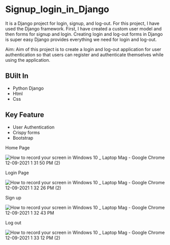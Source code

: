 # Signup_login_in_Django

It is a Django project for login, signup, and log-out. For this project, I have used the Django framework. First, I have created a custom user model and then forms for signup and login. Creating login and log-out forms in Django is super easy Django provides everything we need for login and log-out.

Aim: Aim of this project is to create a login and log-out application for user authentication so that users can register and authenticate themselves while using the application.

## BUilt In

* Python Django
* Html
* Css

## Key Feature

* User Authentication
* Crispy forms
* Bootstrap

Home Page

![How to record your screen in Windows 10 _ Laptop Mag - Google Chrome 12-09-2021 1 31 50 PM (2)](https://user-images.githubusercontent.com/33418077/132981892-d936b083-c5c4-442b-a24b-2c007bf1019f.png)


Login Page

![How to record your screen in Windows 10 _ Laptop Mag - Google Chrome 12-09-2021 1 32 26 PM (2)](https://user-images.githubusercontent.com/33418077/132981906-084f4edb-2cd8-474a-a5ee-97fcd329ac47.png)


Sign up

![How to record your screen in Windows 10 _ Laptop Mag - Google Chrome 12-09-2021 1 32 43 PM](https://user-images.githubusercontent.com/33418077/132981766-d9249a6f-b556-4e61-910d-3b24826a15ef.png)

Log out

![How to record your screen in Windows 10 _ Laptop Mag - Google Chrome 12-09-2021 1 33 12 PM (2)](https://user-images.githubusercontent.com/33418077/132981932-b5a8b722-74c7-4aba-a262-75cc53e68f1d.png)



